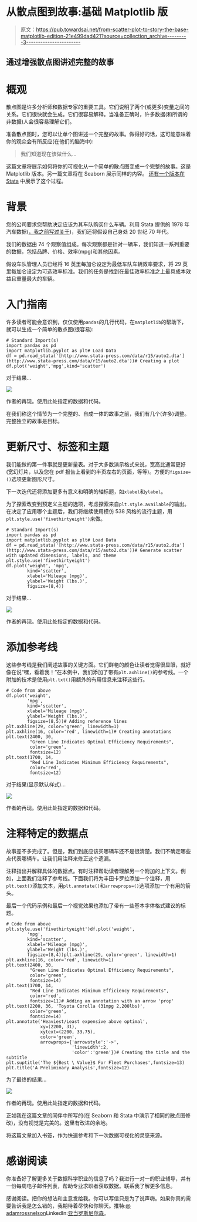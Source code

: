 # 从散点图到故事:基础 Matplotlib 版

> 原文：<https://pub.towardsai.net/from-scatter-plot-to-story-the-base-matplotlib-edition-21e499dad421?source=collection_archive---------3----------------------->

## 通过增强散点图讲述完整的故事

# 概观

散点图是许多分析师和数据专家的重要工具。它们说明了两个(或更多)变量之间的关系。它们很快就会生成。它们很容易解释。当准备正确时，许多数据(和所谓的非数据)人会很容易理解它们。

准备散点图时，您可以让单个图讲述一个完整的故事。做得好的话，这可能意味着你的观众会有所反应(在他们的脑海中):

> 我们知道现在该做什么…

这篇文章将展示如何将你的可视化从一个简单的散点图变成一个完整的故事。这是 Matplotlib 版本。另一篇文章将在 Seaborn 展示同样的内容。 [还有一个版本在 Stata](https://medium.com/geekculture/from-scatter-plot-to-story-stata-edition-2d4658c7dbb3) 中展示了这个过程。

# 背景

您的公司要求您帮助决定应该为其车队购买什么车辆。利用 Stata 提供的 1978 年汽车数据([，我之前写过关于](https://towardsdatascience.com/three-datasets-i-often-use-as-examples-c70ec5b2f793))，我们还将假设自己身处 20 世纪 70 年代。

我们的数据由 74 个观察值组成。每次观察都是针对一辆车，我们知道一系列重要的数据，包括品牌、价格、效率(mpg)和其他因素。

假设车队管理人员已经将 16 英里每加仑设定为最低车队车辆效率要求，将 29 英里每加仑设定为可选效率标准。我们的任务是找到在最佳效率标准之上最具成本效益且重量最大的车辆。

# 入门指南

许多读者可能会意识到，仅仅使用`pandas`的几行代码，在`matplotlib`的帮助下，就可以生成一个简单的散点图(很容易):

```
# Standard Import(s)
import pandas as pd
import matplotlib.pyplot as plt# Load Data
df = pd.read_stata('[http://www.stata-press.com/data/r15/auto2.dta'](http://www.stata-press.com/data/r15/auto2.dta'))# Creating a plot
df.plot('weight','mpg',kind='scatter')
```

对于结果…

![](img/d353e03ce52c4ad0471c92b5e6420689.png)

作者的再现。使用此处指定的数据和代码。

在我们称这个情节为一个完整的、自成一体的故事之前，我们有几个(许多)调整。完整独立的故事是目标。

# 更新尺寸、标签和主题

我们能做的第一件事就是更新量表。对于大多数演示格式来说，宽高比通常更好(宽幻灯片，以及您在 pdf 报告上看到的半页左右的页面，等等)。方便的`figsize=()`选项更新图形尺寸。

下一次迭代还将添加更多有意义和明确的轴标题，如`xlabel`和`ylabel`。

为了探索改变到预定义主题的选项，考虑探索来自`plt.style.available`的输出。在决定了应用哪个主题后，我们将继续使用模仿 538 风格的流行主题，用`plt.style.use('fivethirtyeight')`来做。

```
# Standard Import(s)
import pandas as pd
import matplotlib.pyplot as plt# Load Data
df = pd.read_stata('[http://www.stata-press.com/data/r15/auto2.dta'](http://www.stata-press.com/data/r15/auto2.dta'))# Generate scatter with updated dimensions, labels, and theme
plt.style.use('fivethirtyeight')
df.plot('weight', 'mpg', 
        kind='scatter', 
        xlabel='Mileage (mpg)', 
        ylabel='Weight (lbs.)',
        figsize=(8,4))
```

对于结果…

![](img/89c96bc1979e7fbe24a82367a7917c62.png)

作者的再现。使用此处指定的数据和代码。

# 添加参考线

这些参考线是我们阐述故事的关键方面。它们鲜艳的颜色让读者觉得很显眼，就好像在说“嘿，看着我！”在本例中，我们添加了带有`plt.axhline()`的参考线。一个附加的技术是使用`plt.txt()`用额外的有用信息来注释这些行。

```
# Code from above
df.plot('weight', 
        'mpg', 
        kind='scatter', 
        xlabel='Mileage (mpg)', 
        ylabel='Weight (lbs.)', 
        figsize=(8,5))# Adding reference lines
plt.axhline(29, color='green', linewidth=1)
plt.axhline(16, color='red', linewidth=1)# Creating annotations
plt.text(2400, 30,
         "Green Line Indicates Optimal Efficiency Requirements", 
         color='green', 
         fontsize=12)
plt.text(1700, 14,
         "Red Line Indicates Minimum Efficiency Requirements", 
         color='red', 
         fontsize=12)
```

对于结果(显示默认样式)…

![](img/6e535a55860150729188ffc58a879136.png)

作者的再现。使用此处指定的数据和代码。

# 注释特定的数据点

故事差不多完成了。但是，我们到底应该买哪辆车还不是很清楚。我们不确定哪些点代表哪辆车。让我们用注释来修正这个遗漏。

注释指出并解释具体的数据点。有时注释帮助读者理解另一个附加的上下文。例如，上面我们注释了参考线。下面我们将为丰田卡罗拉添加一个注释，用`plt.text()`添加文本，用`plt.annotate()`和`arrowprops=()`选项添加一个有用的箭头。

最后一个代码示例和最后一个视觉效果也添加了带有一些基本字体格式建议的标题。

```
# Code from above
plt.style.use('fivethirtyeight')df.plot('weight', 
        'mpg',
        kind='scatter', 
        xlabel='Mileage (mpg)', 
        ylabel='Weight (lbs.)', 
        figsize=(8,4))plt.axhline(29, color='green', linewidth=1)
plt.axhline(16, color='red', linewidth=1)
plt.text(2400, 30, 
         "Green Line Indicates Optimal Efficiency Requirements", 
         color='green', 
         fontsize=14)
plt.text(1700, 14, 
         "Red Line Indicates Minimum Efficiency Requirements", 
         color='red', 
         fontsize=11)# Adding an annotation with an arrow 'prop'
plt.text(2200, 36, 'Toyota Corolla (31mpg 2,200lbs)',
         color='green',
         fontsize=14)
plt.annotate('Heaviest/Least expensive above optimal',
             xy=(2200, 31), 
             xytext=(2200, 33.75), 
             color='green', 
             arrowprops={'arrowstyle':'->',
                         'linewidth':2,
                         'color':'green'})# Creating the title and the subtitle
plt.suptitle('The ${Best \ Value}$ For Fleet Purchases',fontsize=13)
plt.title('A Preliminary Analysis',fontsize=12)
```

为了最终的结果…

![](img/3b9524e2b63a853d8c6723e3310c777c.png)

作者的再现。使用此处指定的数据和代码。

正如我在这篇文章的同伴中所写的(在 Seaborn 和 Stata 中演示了相同的散点图修改)，没有视觉是完美的。这里有改进的余地。

将这篇文章加入书签，作为快速参考和下一次数据可视化的灵感来源。

# 感谢阅读

你准备好了解更多关于数据科学职业的信息了吗？我进行一对一的职业辅导，并有一份每周电子邮件列表，帮助专业求职者获取数据。联系我了解更多信息。

感谢阅读。把你的想法和主意发给我。你可以写信只是为了说声嗨。如果你真的需要告诉我是怎么错的，我期待着尽快和你聊天。推特:[@ adamrossnelson](https://twitter.com/adamrossnelson)LinkedIn:[亚当罗斯尼尔森](https://www.linkedin.com/in/arnelson/)。